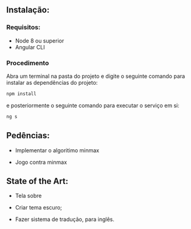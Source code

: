## Instalação:

### Requisitos:

- Node 8 ou superior
- Angular CLI

### Procedimento

Abra um terminal na pasta do projeto e digite o seguinte comando para instalar as dependências do projeto:

```sh
npm install
```

e posteriormente o seguinte comando para executar o serviço em si:

```sh
ng s
```

## Pedências:

- Implementar o algoritimo minmax

- Jogo contra minmax


## State of the Art:

- Tela sobre

- Criar tema escuro;

- Fazer sistema de tradução, para inglês.
